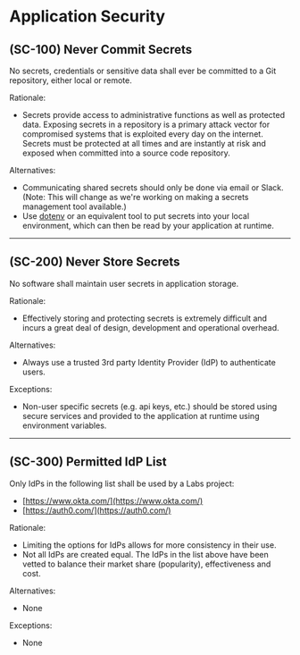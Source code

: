 # Application Security

## (SC-100) Never Commit Secrets

No secrets, credentials or sensitive data shall ever be committed to a Git
repository, either local or remote.

Rationale:

- Secrets provide access to administrative functions as well as protected data.
  Exposing secrets in a repository is a primary attack vector for compromised
  systems that is exploited every day on the internet. Secrets must be protected
  at all times and are instantly at risk and exposed when committed into a source
  code repository.

Alternatives:

- Communicating shared secrets should only be done via email or Slack. (Note:
  This will change as we're working on making a secrets management tool available.)
- Use [dotenv](https://github.com/motdotla/dotenv)
  or an equivalent tool to put secrets into your local environment, which can
  then be read by your application at runtime.

---

## (SC-200) Never Store Secrets

No software shall maintain user secrets in application storage.

Rationale:

- Effectively storing and protecting secrets is extremely difficult and incurs
  a great deal of design, development and operational overhead.

Alternatives:

- Always use a trusted 3rd party Identity Provider (IdP) to authenticate users.

Exceptions:

- Non-user specific secrets (e.g. api keys, etc.) should be stored using secure
  services and provided to the application at runtime using environment variables.

---

## (SC-300) Permitted IdP List

Only IdPs in the following list shall be used by a Labs project:

- [https://www.okta.com/](https://www.okta.com/)
- [https://auth0.com/](https://auth0.com/)

Rationale:

- Limiting the options for IdPs allows for more consistency in their use.
- Not all IdPs are created equal. The IdPs in the list above have been vetted
  to balance their market share (popularity), effectiveness and cost.

Alternatives:

- None

Exceptions:

- None
